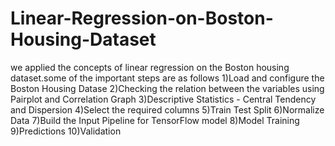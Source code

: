 # Linear-Regression-on-Boston-Housing-Dataset

we applied the concepts of linear regression on the Boston housing dataset.some of the important steps are as follows 
1)Load and configure the Boston Housing Datase
2)Checking the relation between the variables using Pairplot and Correlation Graph
3)Descriptive Statistics - Central Tendency and Dispersion
4)Select the required columns
5)Train Test Split
6)Normalize Data
7)Build the Input Pipeline for TensorFlow model
8)Model Training
9)Predictions
10)Validation
